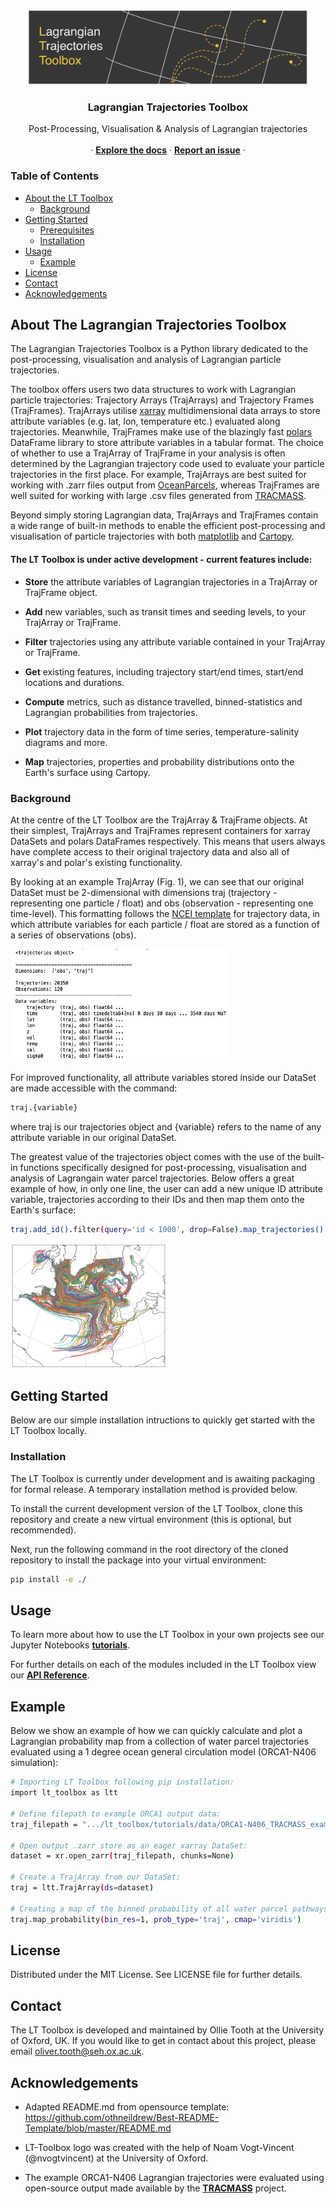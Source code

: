 

<br />
<p align="center">
    <img src="docs/images/README_LT_Toolbox_Logo_Dark.png" alt="Logo" width="450" height="120">
  </a>

  <h3 align="center">Lagrangian Trajectories Toolbox</h3>

  <p align="center">
    Post-Processing, Visualisation & Analysis of Lagrangian trajectories
    </a>
    <br />
    <br />
    ·
    <a href="https://oj-tooth.github.io/lt_toolbox/lt_toolbox/docs/html/index.html"><strong>Explore the docs</strong></a>
    ·
    <a href="https://github.com/oj-tooth/lt-toolbox/issues"><strong>Report an issue</strong></a>
    ·
  </p>
</p>

<!-- Table of Contents -->
### Table of Contents

* [About the LT Toolbox](#about-the-lt-toolbox)
  * [Background](#background)
* [Getting Started](#getting-started)
  * [Prerequisites](#prerequisites)
  * [Installation](#installation)
* [Usage](#usage)
  * [Example](#example)
* [License](#license)
* [Contact](#contact)
* [Acknowledgements](#acknowledgements)

<!-- About the LT Toolbox -->
## About The Lagrangian Trajectories Toolbox

The Lagrangian Trajectories Toolbox is a Python library dedicated to the post-processing, visualisation and analysis of Lagrangian particle trajectories. 

The toolbox offers users two data structures to work with Lagrangian particle trajectories: Trajectory Arrays (TrajArrays) and Trajectory Frames (TrajFrames).
TrajArrays utilise [xarray](http://xarray.pydata.org/en/stable/#) multidimensional data arrays to store attribute variables (e.g. lat, lon, temperature etc.) evaluated along trajectories. Meanwhile, TrajFrames make use of the blazingly fast [polars](https://pola-rs.github.io/polars-book/user-guide/index.html) DataFrame library to store attribute variables in a tabular format. The choice of whether to use a TrajArray of TrajFrame in your analysis is often determined by the Lagrangian trajectory code used to evaluate your particle trajectories in the first place. For example, TrajArrays are best suited for working with .zarr files output from [OceanParcels](https://oceanparcels.org), whereas TrajFrames are well suited for working with large .csv files generated from [TRACMASS](https://www.tracmass.org).

Beyond simply storing Lagrangian data, TrajArrays and TrajFrames contain a wide range of built-in methods to enable the efficient post-processing and visualisation of particle trajectories with both [matplotlib](https://matplotlib.org) and [Cartopy](https://scitools.org.uk/cartopy/docs/latest/).

#### The LT Toolbox is under active development - current features include:

+ **Store** the attribute variables of Lagrangian trajectories in a TrajArray or TrajFrame object.

+ **Add** new variables, such as transit times and seeding levels, to your TrajArray or TrajFrame.

+ **Filter** trajectories using any attribute variable contained in your TrajArray or TrajFrame.

+ **Get** existing features, including trajectory start/end times, start/end locations and durations.

+ **Compute** metrics, such as distance travelled, binned-statistics and Lagrangian probabilities from trajectories.

+ **Plot** trajectory data in the form of time series, temperature-salinity diagrams and more.

+ **Map** trajectories, properties and probability distributions onto the Earth's surface using Cartopy.

### Background

At the centre of the LT Toolbox are the TrajArray & TrajFrame objects. At their simplest, TrajArrays and TrajFrames represent containers for xarray DataSets and polars DataFrames respectively. This means that users always have complete access to their original trajectory data and also all of xarray's and polar's existing functionality.

By looking at an example TrajArray (Fig. 1), we can see that our original DataSet must be 2-dimensional with dimensions traj (trajectory - representing one particle / float) and obs (observation - representing one time-level). This formatting follows the [NCEI template](https://www.nodc.noaa.gov/data/formats/netcdf/v2.0/trajectoryIncomplete.cdl) for trajectory data, in which attribute variables for each particle / float are stored as a function of a series of observations (obs).

<p align="centre">
    <img src="docs/images/Figure1_Background.png" alt="Fig1" width="350" height="180"> 
 </a>
<p


For improved functionality, all attribute variables stored inside our DataSet are made accessible with the command:

```sh
traj.{variable}
```
where traj is our trajectories object and {variable} refers to the name of any attribute variable in our original DataSet. 

The greatest value of the trajectories object comes with the use of the built-in functions specifically designed for post-processing, visualisation and analysis of Lagrangain water parcel trajectories. Below offers a great example of how, in only one line, the user can add a new unique ID attribute variable, trajectories according to their IDs and then map them onto the Earth's surface:

```sh
traj.add_id().filter(query='id < 1000', drop=False).map_trajectories()
```

<p align="centre">
    <img src="docs/images/Figure2_Background.png" alt="Fig2" width="250" height="200"> 
 </a>
<p

<!-- Getting Started -->
## Getting Started

Below are our simple installation intructions to quickly get started with the LT Toolbox locally.

### Installation

The LT Toolbox is currently under development and is awaiting packaging for formal release. A temporary installation method is provided below.

To install the current development version of the LT Toolbox, clone this repository and create a new virtual environment (this is optional, but recommended).

Next, run the following command in the root directory of the cloned repository to install the package into your virtual environment:

```sh 
pip install -e ./
```

<!-- Usage -->
## Usage

To learn more about how to use the LT Toolbox in your own projects see our Jupyter Notebooks [**tutorials**](https://github.com/oj-tooth/lt-toolbox/tutorials).
    
For further details on each of the modules included in the LT Toolbox view our [**API Reference**](https://oj-tooth.github.io/lt_toolbox/lt_toolbox/docs/html/index.html).

## Example

Below we show an example of how we can quickly calculate and plot a Lagrangian probability map from a collection of water parcel trajectories evaluated using a 1 degree ocean general circulation model (ORCA1-N406 simulation):

```sh
# Importing LT Toolbox following pip installation:
import lt_toolbox as ltt

# Define filepath to example ORCA1 output data:
traj_filepath = ".../lt_toolbox/tutorials/data/ORCA1-N406_TRACMASS_example.zarr"

# Open output .zarr store as an eager xarray DataSet:
dataset = xr.open_zarr(traj_filepath, chunks=None)

# Create a TrajArray from our DataSet:
traj = ltt.TrajArray(ds=dataset)

# Creating a map of the binned probability of all water parcel pathways.
traj.map_probability(bin_res=1, prob_type='traj', cmap='viridis')
```

<!-- License -->
## License

Distributed under the MIT License. See LICENSE file for further details. 

<!-- Contact -->
## Contact

The LT Toolbox is developed and maintained by Ollie Tooth at the University of Oxford, UK. If you would like to get in contact about this project, please email oliver.tooth@seh.ox.ac.uk.

<!-- Acknowledgements -->
## Acknowledgements

* Adapted README.md from opensource template: 
https://github.com/othneildrew/Best-README-Template/blob/master/README.md

* LT-Toolbox logo was created with the help of Noam Vogt-Vincent (@nvogtvincent) at the University of Oxford.

* The example ORCA1-N406 Lagrangian trajectories were evaluated using open-source output made available by the [**TRACMASS**](https://www.tracmass.org) project.
